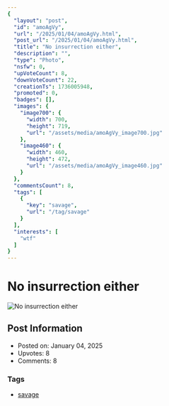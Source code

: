 ```yaml
---
{
  "layout": "post",
  "id": "amoAgVy",
  "url": "/2025/01/04/amoAgVy.html",
  "post_url": "/2025/01/04/amoAgVy.html",
  "title": "No insurrection either",
  "description": "",
  "type": "Photo",
  "nsfw": 0,
  "upVoteCount": 8,
  "downVoteCount": 22,
  "creationTs": 1736005948,
  "promoted": 0,
  "badges": [],
  "images": {
    "image700": {
      "width": 700,
      "height": 719,
      "url": "/assets/media/amoAgVy_image700.jpg"
    },
    "image460": {
      "width": 460,
      "height": 472,
      "url": "/assets/media/amoAgVy_image460.jpg"
    }
  },
  "commentsCount": 8,
  "tags": [
    {
      "key": "savage",
      "url": "/tag/savage"
    }
  ],
  "interests": [
    "wtf"
  ]
}
---
```


# No insurrection either

![No insurrection either](/assets/media/amoAgVy_image700.jpg)

## Post Information

- Posted on: January 04, 2025
- Upvotes: 8
- Comments: 8

### Tags

- [savage](/tag/savage)
